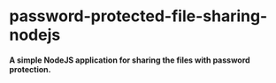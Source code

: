 # password-protected-file-sharing-nodejs

#### A simple NodeJS application for sharing the files with password protection.
